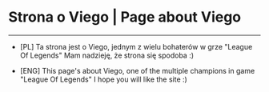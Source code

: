# Strona o Viego | Page about Viego

***

- [PL] Ta strona jest o Viego, jednym z wielu bohaterów w grze "League Of Legends"
Mam nadzieję, że strona się spodoba :)

- [ENG] This page's about Viego, one of the multiple champions in game "League Of Legends"
I hope you will like the site :)
